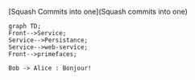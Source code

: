 [Squash Commits into one](Squash commits into one)

```mermaid
graph TD;
Front-->Service;
Service-->Persistance;
Service-->web-service;
Front-->primefaces;
```

```PlantUML 
Bob -> Alice : Bonjour!
```